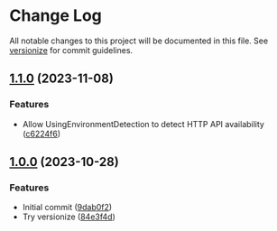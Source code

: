 # Change Log

All notable changes to this project will be documented in this file. See [versionize](https://github.com/versionize/versionize) for commit guidelines.

<a name="1.1.0"></a>
## [1.1.0](https://www.github.com/KenbiTech/DockerTools/releases/tag/v1.1.0) (2023-11-08)

### Features

* Allow UsingEnvironmentDetection to detect HTTP API availability ([c6224f6](https://www.github.com/KenbiTech/DockerTools/commit/c6224f69248a4cc2d595122c3c36e37dc319814d))

<a name="1.0.0"></a>
## [1.0.0](https://www.github.com/KenbiTech/DockerTools/releases/tag/v1.0.0) (2023-10-28)

### Features

* Initial commit ([9dab0f2](https://www.github.com/KenbiTech/DockerTools/commit/9dab0f2a8bc449bd330933c32e7f3bab891a2379))
* Try versionize ([84e3f4d](https://www.github.com/KenbiTech/DockerTools/commit/84e3f4d2b03ee11c6dcf159165bd2c748fb0025b))

